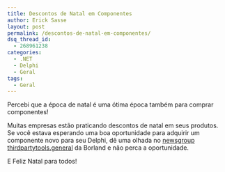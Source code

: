 ```yaml
---
title: Descontos de Natal em Componentes
author: Erick Sasse
layout: post
permalink: /descontos-de-natal-em-componentes/
dsq_thread_id:
  - 268961238
categories:
  - .NET
  - Delphi
  - Geral
tags:
  - Geral
---
```

Percebi&nbsp;que a época de natal é uma ótima época também para comprar componentes! 

Muitas empresas estão praticando descontos de natal em seus produtos. Se você estava esperando uma boa oportunidade para adquirir um componente novo para seu Delphi, dê uma olhada no [newsgroup thirdpartytools.general][1]&nbsp;da Borland e não perca a oportunidade.

E Feliz Natal para todos!

 [1]: http://groups-beta.google.com/group/borland.public.delphi.thirdpartytools.general/topics